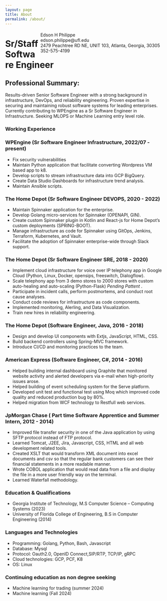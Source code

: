 ```yaml
---
layout: page
title: About
permalink: /about/
---
```


<span style="float:right;padding:6px"> 
Edson H Philippe<br>
  edson.philippe@ufl.edu <br> 2479 Peachtree RD NE, UNIT 103, Atlanta, Georgia, 30305 <br> 
  352-575-4199<br>
</span>

# Sr/Staff Software Engineer

## Professional Summary:
Results-driven Senior Software Engineer with a strong background in infrastructure, DevOps, and reliability engineering. Proven expertise in securing and maintaining robust software systems for leading enterprises. Currently contributing to WPEngine as a Sr Software Engineer in Infrastructure. Seeking MLOPS or Machine Learning entry level role.

### Working Experience

### WPEngine (Sr Software Engineer Infrastructure, 2022/07 - present)
- Fix security vulnerabilities
- Maintain Python application that facilitate converting Wordpress VM based app to k8.
- Develop scripts to stream infrastructure data into GCP BigQuery.
- Create Data Studio Dashboards for infrastructure trend analysis.
- Maintain Ansible scripts.

### The Home Depot (Sr Software Engineer DEVOPS, 2020 - 2022)
- Maintain Spinnaker application for the enterprise.
- Develop Golang micro-services for Spinnaker (OPENAPI, GIN).
- Create custom Spinnaker plugin in Kotlin and React-js for Home Depot’s custom deployments (SPRING-BOOT).
- Manage infrastructure as code for Spinnaker using GitOps, Jenkins, Terraform, Kubernetes, and Vault.
- Facilitate the adoption of Spinnaker enterprise-wide through Slack support.

### The Home Depot (Sr Software Engineer SRE, 2018 - 2020)
- Implement cloud infrastructure for voice over IP telephony app in Google Cloud (Python, Linux, Docker, opensips, freeswitch, Dialogflow).
- Scale telephony app from 3 demo stores to 2000 stores with custom auto-healing and auto-scaling (Python-Flask) *Pending Pattent* .
- Participate in incident calls, perform postmortems, and conduct root cause analyses.
- Conduct code reviews for infrastructure as code components.
- Implemented monitoring, Alerling, and Data Visualization.
- Train new hires in reliability engineering.

### The Home Depot (Software Engineer, Java, 2016 - 2018) 
- Design and develop UI components with Extjs, JavaScript, HTML, CSS.
- Build backend controllers using Spring-MVC framework.
- Introduce CI/CD and monitoring practices to the team.

### American Express (Software Engineer, C#, 2014 - 2016)
- Helped building internal dashboard using Graphite that monitored website activity and alerted developers via e-mail when high-priority issues arose.
- Helped building of event scheduling system for the Serve platform.
- Developed unit test and functional test using Moq which improved code quality and reduced production bug by 80%.
- Helped migration from WCF technology to Restfull web services.

### JpMorgan Chase ( Part time Software Apprentice and Summer Intern, 2012 - 2014)
- Improved file transfer security in one of the Java application by using SFTP protocol instead of FTP protocol.
- Learned Tomcat, J2EE, Jira, Javascript, CSS, HTML and all web development related tools.
- Created XSLT that would transform XML document into excel documents and csv so that the regular bank customers can see their financial statements in a more readable manner.
- Wrote COBOL application that would read data from a file and display the file in a more user friendly way on the terminal.
- Learned Waterfall methodology.

### Education & Qualifications
- Georgia Institute of Technology, M.S Computer Science – Computing Systems (2023)
- University of Florida College of Engineering, B.S in Computer Engineering (2014)

### Languages and Technologies
- Programming: Golang, Python, Bash, Javascript
- Database: Mysql
- Protocol: Oauth2.0, OpenID Connect,SIP/RTP, TCP/IP, gRPC
- Cloud technologies: GCP, PCF, K8
- OS: Linux

### Continuing education as non degree seeking  
- Machine learning for trading (summer 2024)
- Machine learning (Fall 2024)

